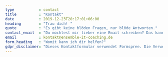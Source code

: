 ```yaml
---
type           : contact
title          : "Kontakt"
date           : 2019-12-23T20:17:01+06:00
heading        : "Trau dich! "
quote          : "Es gibt keine blöden Fragen, nur blöde Antworten."
contact_email  : "Du möchtest mir lieber eine Email schreiben? Das kannst du hier tun: "
email          : kontakt@ensemble-it-coaching.de
form_heading   : "Womit kann ich dir helfen?"
gdpr_disclaimer: "Dieses Kontaktformular verwendet Formspree. Die Verwendung erfolgt ohne Authentisierung. Welche Daten von Formspree erfasst und wofür sie verwendet werden, kannst du hier nachlesen:"
---
```


